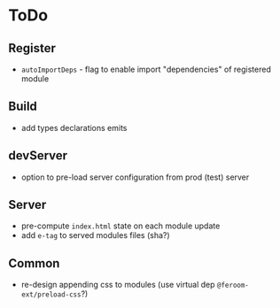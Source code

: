 # ToDo

## Register

- `autoImportDeps` - flag to enable import "dependencies" of registered module

## Build

- add types declarations emits

## devServer

- option to pre-load server configuration from prod (test) server

## Server

- pre-compute `index.html` state on each module update
- add `e-tag` to served modules files (sha?)

## Common

- re-design appending css to modules (use virtual dep `@feroom-ext/preload-css`?)